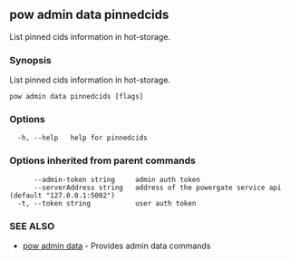 ## pow admin data pinnedcids

List pinned cids information in hot-storage.

### Synopsis

List pinned cids information in hot-storage.

```
pow admin data pinnedcids [flags]
```

### Options

```
  -h, --help   help for pinnedcids
```

### Options inherited from parent commands

```
      --admin-token string     admin auth token
      --serverAddress string   address of the powergate service api (default "127.0.0.1:5002")
  -t, --token string           user auth token
```

### SEE ALSO

-   [pow admin data](pow_admin_data.md) - Provides admin data commands
